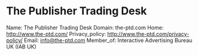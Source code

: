 
# The Publisher Trading Desk

Name: The Publisher Trading Desk
Domain: the-ptd.com
Home: http://www.the-ptd.com/
Privacy_policy: http://www.the-ptd.com/privacy-policy/
Email: info@the-ptd.com
Member_of: Interactive Advertising Bureau UK (IAB UK)
